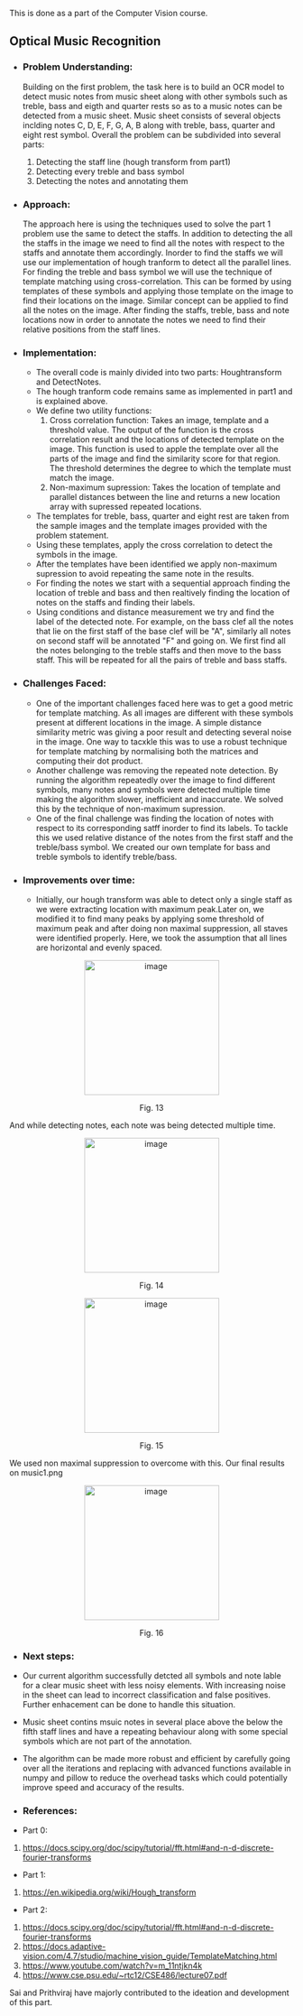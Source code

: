 This is done as a part of the Computer Vision course.

## Optical Music Recognition

- ###  Problem Understanding:
    
    Building on the first problem, the task here is to build an OCR model to detect music notes from music sheet along with other symbols such as treble, bass and eigth and quarter rests so as to a music notes can be detected from a music sheet. Music sheet consists of several objects inclding notes C, D, E, F, G, A, B along with treble, bass, quarter and eight rest symbol. Overall the problem can be subdivided into several parts: 
    1. Detecting the staff line (hough transform from part1)
    2. Detecting every treble and bass symbol 
    3. Detecting the notes and annotating them

    
- ###  Approach:
    The approach here is using the techniques used to solve the part 1 problem use the same to detect the staffs. In addition to detecting the all the staffs in the image we need to find all the notes with respect to the staffs and annotate them accordingly. Inorder to find the staffs we will use our implementation of hough tranform to detect all the parallel lines. For finding the treble and bass symbol we will use the technique of template matching using cross-correlation. This can be formed by using templates of these symbols and applying those template on the image to find their locations on the image. Similar concept can be applied to find all the notes on the image. After finding the staffs, treble, bass and note locations now in order to annotate the notes we need to find their relative positions from the staff lines.

- ###  Implementation:
    - The overall code is mainly divided into two parts: Houghtransform and DetectNotes.
    - The hough tranform code remains same as implemented in part1 and is explained above.
    - We define two utility functions:
        1. Cross correlation function: Takes an image, template and a threshold value. The output of the function is the cross correlation result and the locations of detected template on the image. This function is used to apple the template over all the parts of the image and find the similarity score for that region. The threshold determines the degree to which the template must match the image.
        2. Non-maximum supression: Takes the location of template and parallel distances between the line and returns a new location array with supressed repeated locations. 
    - The templates for treble, bass, quarter and eight rest are taken from the sample images and the template images provided with the problem statement.
    - Using these templates, apply the cross correlation to detect the symbols in the image.
    - After the templates have been identified we apply non-maximum supression to avoid repeating the same note in the results.
    - For finding the notes we start with a sequential approach finding the location of treble and bass and then realtively finding the location of notes on the staffs and finding their labels.
    - Using conditions and distance measurement we try and find the label of the detected note. For example, on the bass clef all the notes that lie on the first staff of the base clef will be "A", similarly all notes on second staff will be annotated "F" and going on. We first find all the notes belonging to the treble staffs and then move to the bass staff. This will be repeated for all the pairs of treble and bass staffs.

- ###  Challenges Faced:
    - One of the important challenges faced here was to get a good metric for template matching. As all images are different with these symbols present at different locations in the image. A simple distance similarity metric was giving a poor result and detecting several noise in the image. One way to tacxkle this was to use a robust technique for template matching by normalising both the matrices and computing their dot product.
    - Another challenge was removing the repeated note detection. By running the algorithm repeatedly over the image to find different symbols, many notes and symbols were detected multiple time making the algorithm slower, inefficient and inaccurate. We solved this by the technique of non-maximum supression.
    - One of the final challenge was finding the location of notes with respect to its corresponding satff inorder to find its labels. To tackle this we used relative distance of the notes from the first staff and the treble/bass symbol. We created our own template for bass and treble symbols to identify treble/bass.

- ### Improvements over time:
    - Initially, our hough transform was able to detect only a single staff as we were extracting location with maximum peak.Later on, we modified it to find many peaks by applying some threshold of maximum peak and after doing non maximal suppression, all staves were identified properly. Here, we took the assumption that all lines are horizontal and evenly spaced.
    
<p align = " center">
<img width="239" alt="image" src= "https://media.github.iu.edu/user/21694/files/e80383b8-32d3-4bf4-b5a3-50925c78ec81">
 </p>
 
 <p align ="center">
Fig. 13
</p>
    
And while detecting notes, each note was being detected multiple time.

<p align = " center">
<img width="239" alt="image" src= "https://media.github.iu.edu/user/21694/files/2b91b306-31d9-4840-8ddc-a3f0f10d28ba">
 </p>
 
 <p align ="center">
Fig. 14
</p>
    
<p align = " center">
<img width="239" alt="image" src= "https://media.github.iu.edu/user/21694/files/89c5228a-21af-4577-9ea6-4b43d83e707b">
</p>

<p align ="center">
Fig. 15
</p>

We used non maximal suppression to overcome with this.
Our final results on music1.png 
    
<p align = " center">
<img width="239" alt="image" src= "https://media.github.iu.edu/user/21694/files/2a1fefac-ea69-4091-8ef5-ae309b1e23cf">
</p>

<p align ="center">
Fig. 16
</p>


- ### Next steps:

- Our current algorithm successfully detcted all symbols and note lable for a clear music sheet with less noisy elements. With increasing noise in the sheet can lead to incorrect classification and false positives. Further enhacement can be done to handle this situation.
- Music sheet contins msuic notes in several place above the below the fifth staff lines and have a repeating behaviour along with some special symbols which are not part of the annotation.
- The algorithm can be made more robust and efficient by carefully going over all the iterations and replacing with advanced functions available in numpy and pillow to reduce the overhead tasks which could potentially improve speed and accuracy of the results.

- ### References:
- Part 0:
1. https://docs.scipy.org/doc/scipy/tutorial/fft.html#and-n-d-discrete-fourier-transforms

- Part 1:
1. https://en.wikipedia.org/wiki/Hough_transform
- Part 2:
1. https://docs.scipy.org/doc/scipy/tutorial/fft.html#and-n-d-discrete-fourier-transforms 
2. https://docs.adaptive-vision.com/4.7/studio/machine_vision_guide/TemplateMatching.html
3. https://www.youtube.com/watch?v=m_11ntjkn4k
4. https://www.cse.psu.edu/~rtc12/CSE486/lecture07.pdf

Sai and Prithviraj have majorly contributed to the ideation and development of this part.
